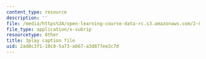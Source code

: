 ```yaml
---
content_type: resource
description: ''
file: /media/https%3A/open-learning-course-data-rc.s3.amazonaws.com/2-003sc-engineering-dynamics-fall-2011/2ad8c3f110c85a73a667a3d877ee2c7d_osyKjTQuwlk.vtt
file_type: application/x-subrip
resourcetype: Other
title: 3play caption file
uid: 2ad8c3f1-10c8-5a73-a667-a3d877ee2c7d
---
```

